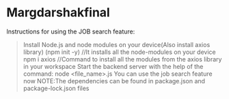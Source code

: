 # Margdarshakfinal
Instructions for using the JOB search feature:
>Install Node.js and node modules on your device(Also install axios library)
>(npm init -y) //It installs all the node-modules on your device
>npm i axios //Command to install all the modules from the axios library in your workspace
>Start the backend server with the help of the command: node <file_name>.js
>You can use the job search feature now
NOTE:The dependencies can be found in package.json and package-lock.json files
